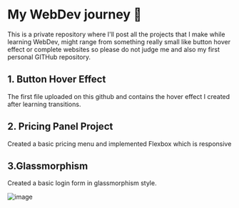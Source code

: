 
# My WebDev journey 🚀

This is a private repository where I'll post all the projects that I make while learning WebDev, might range from something really small like button hover effect or complete websites so please do not judge me and also my first personal GITHub repository.

## 1. Button Hover Effect

The first file uploaded on this github and contains the hover effect I created after learning transitions.

## 2. Pricing Panel Project

Created a basic pricing menu and implemented Flexbox which is responsive

## 3.Glassmorphism

Created a basic login form in glassmorphism style.

![image](https://github.com/user-attachments/assets/c8d6c794-2fb9-4a90-8efb-149814baa29a)


